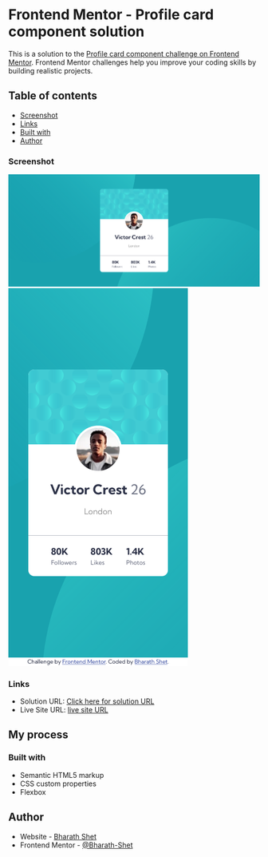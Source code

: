 # Frontend Mentor - Profile card component solution

This is a solution to the [Profile card component challenge on Frontend Mentor](https://www.frontendmentor.io/challenges/profile-card-component-cfArpWshJ). Frontend Mentor challenges help you improve your coding skills by building realistic projects.

## Table of contents

- [Screenshot](#screenshot)
- [Links](#links)
- [Built with](#built-with)
- [Author](#author)

### Screenshot

![](./design/screenshot01.png)
![](./design/screenshot02.png)

### Links

- Solution URL: [Click here for solution URL](https://www.frontendmentor.io/challenges/profile-card-component-cfArpWshJ/hub/flexboxmedia-queries-NjQF7je9J)
- Live Site URL: [live site URL](https://affectionate-dubinsky-61925e.netlify.app/)

## My process

### Built with

- Semantic HTML5 markup
- CSS custom properties
- Flexbox

## Author

- Website - [Bharath Shet](https://www.your-site.com)
- Frontend Mentor - [@Bharath-Shet](https://www.frontendmentor.io/profile/Bharath-Shet)
